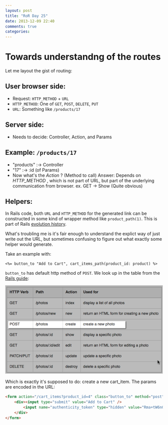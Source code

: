 ```yaml
---
layout: post
title: "RoR Day 25"
date: 2013-12-09 22:40
comments: true
categories: 
---
```


Towards understandng of the routes
=

Let me layout the gist of routing:

User browser side:
-
* Request: `HTTP_METHOD` + `URL`
* `HTTP_METHOD`: One  of `GET`, `POST`, `DELETE`, `PUT`
* `URL`: Something like `/products/17`

Server side:
-
* Needs to decide: Controller, Action, and Params

Example:  `/products/17`
-
* "products" :-> Controller
* "17" :-> :id (of  Params)
* Now what's the _Action_ ? (Method to call)
Answer: Depends on _HTTP_METHOD_ , which is not part of URL, but part of
the underlying communication from browser. ex. GET -> Show (Quite obvious)


Helpers:
-
In Rails code, both `URL` and `HTTP_METHOD` for the generated link can be constructed
in some kind of wrapper method like `product_path(1)`. This is part of Rails [evolution history](http://stackoverflow.com/questions/1548009/rails-link-to-routes-and-nested-resources).

What's troubling me is it's fair enough to understand the explict way of just write out the URL,
but sometimes confusing to figure out what exactly some helper would generate.

Take an example with:

``` erb
<%= button_to "Add to Cart", cart_items_path(product_id: product) %>
```

`button_to` has default http method of `POST`. We look up in the table from the [Rails guide](http://guides.rubyonrails.org/routing.html):

![Resources Routing Table](/images/post_method.png)

Which is exactly it's supposed to do: create a new cart_item. The params are encoded in the URL:

``` html Generated HTML Code
<form action="/cart_items?product_id=4" class="button_to" method="post">
	<div><input type="submit" value="Add to Cart" />
		<input name="authenticity_token" type="hidden" value="Rma+tW6nGyfn75bc3uwAi8BexhkkcsN1vl88altL6HA=" />
	</div>
</form>
```
